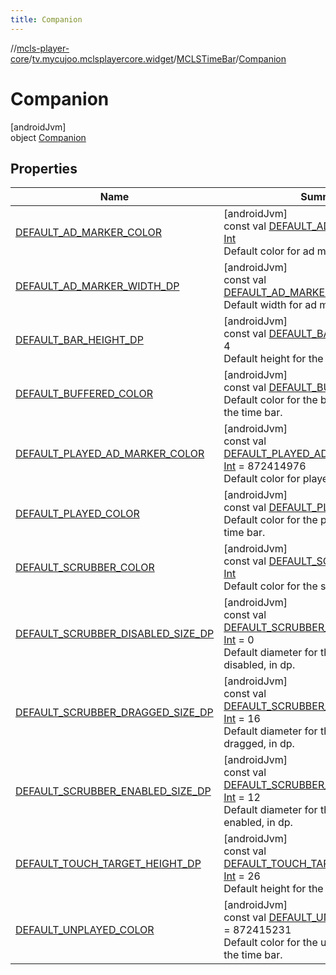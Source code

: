 ```yaml
---
title: Companion
---
```

//[mcls-player-core](../../../../index.html)/[tv.mycujoo.mclsplayercore.widget](../../index.html)/[MCLSTimeBar](../index.html)/[Companion](index.html)



# Companion



[androidJvm]\
object [Companion](index.html)



## Properties


| Name | Summary |
|---|---|
| [DEFAULT_AD_MARKER_COLOR](-d-e-f-a-u-l-t_-a-d_-m-a-r-k-e-r_-c-o-l-o-r.html) | [androidJvm]<br>const val [DEFAULT_AD_MARKER_COLOR](-d-e-f-a-u-l-t_-a-d_-m-a-r-k-e-r_-c-o-l-o-r.html): [Int](https://kotlinlang.org/api/latest/jvm/stdlib/kotlin/-int/index.html)<br>Default color for ad markers. |
| [DEFAULT_AD_MARKER_WIDTH_DP](-d-e-f-a-u-l-t_-a-d_-m-a-r-k-e-r_-w-i-d-t-h_-d-p.html) | [androidJvm]<br>const val [DEFAULT_AD_MARKER_WIDTH_DP](-d-e-f-a-u-l-t_-a-d_-m-a-r-k-e-r_-w-i-d-t-h_-d-p.html): [Int](https://kotlinlang.org/api/latest/jvm/stdlib/kotlin/-int/index.html) = 4<br>Default width for ad markers, in dp. |
| [DEFAULT_BAR_HEIGHT_DP](-d-e-f-a-u-l-t_-b-a-r_-h-e-i-g-h-t_-d-p.html) | [androidJvm]<br>const val [DEFAULT_BAR_HEIGHT_DP](-d-e-f-a-u-l-t_-b-a-r_-h-e-i-g-h-t_-d-p.html): [Int](https://kotlinlang.org/api/latest/jvm/stdlib/kotlin/-int/index.html) = 4<br>Default height for the time bar, in dp. |
| [DEFAULT_BUFFERED_COLOR](-d-e-f-a-u-l-t_-b-u-f-f-e-r-e-d_-c-o-l-o-r.html) | [androidJvm]<br>const val [DEFAULT_BUFFERED_COLOR](-d-e-f-a-u-l-t_-b-u-f-f-e-r-e-d_-c-o-l-o-r.html): [Int](https://kotlinlang.org/api/latest/jvm/stdlib/kotlin/-int/index.html)<br>Default color for the buffered portion of the time bar. |
| [DEFAULT_PLAYED_AD_MARKER_COLOR](-d-e-f-a-u-l-t_-p-l-a-y-e-d_-a-d_-m-a-r-k-e-r_-c-o-l-o-r.html) | [androidJvm]<br>const val [DEFAULT_PLAYED_AD_MARKER_COLOR](-d-e-f-a-u-l-t_-p-l-a-y-e-d_-a-d_-m-a-r-k-e-r_-c-o-l-o-r.html): [Int](https://kotlinlang.org/api/latest/jvm/stdlib/kotlin/-int/index.html) = 872414976<br>Default color for played ad markers. |
| [DEFAULT_PLAYED_COLOR](-d-e-f-a-u-l-t_-p-l-a-y-e-d_-c-o-l-o-r.html) | [androidJvm]<br>const val [DEFAULT_PLAYED_COLOR](-d-e-f-a-u-l-t_-p-l-a-y-e-d_-c-o-l-o-r.html): [Int](https://kotlinlang.org/api/latest/jvm/stdlib/kotlin/-int/index.html)<br>Default color for the played portion of the time bar. |
| [DEFAULT_SCRUBBER_COLOR](-d-e-f-a-u-l-t_-s-c-r-u-b-b-e-r_-c-o-l-o-r.html) | [androidJvm]<br>const val [DEFAULT_SCRUBBER_COLOR](-d-e-f-a-u-l-t_-s-c-r-u-b-b-e-r_-c-o-l-o-r.html): [Int](https://kotlinlang.org/api/latest/jvm/stdlib/kotlin/-int/index.html)<br>Default color for the scrubber handle. |
| [DEFAULT_SCRUBBER_DISABLED_SIZE_DP](-d-e-f-a-u-l-t_-s-c-r-u-b-b-e-r_-d-i-s-a-b-l-e-d_-s-i-z-e_-d-p.html) | [androidJvm]<br>const val [DEFAULT_SCRUBBER_DISABLED_SIZE_DP](-d-e-f-a-u-l-t_-s-c-r-u-b-b-e-r_-d-i-s-a-b-l-e-d_-s-i-z-e_-d-p.html): [Int](https://kotlinlang.org/api/latest/jvm/stdlib/kotlin/-int/index.html) = 0<br>Default diameter for the scrubber when disabled, in dp. |
| [DEFAULT_SCRUBBER_DRAGGED_SIZE_DP](-d-e-f-a-u-l-t_-s-c-r-u-b-b-e-r_-d-r-a-g-g-e-d_-s-i-z-e_-d-p.html) | [androidJvm]<br>const val [DEFAULT_SCRUBBER_DRAGGED_SIZE_DP](-d-e-f-a-u-l-t_-s-c-r-u-b-b-e-r_-d-r-a-g-g-e-d_-s-i-z-e_-d-p.html): [Int](https://kotlinlang.org/api/latest/jvm/stdlib/kotlin/-int/index.html) = 16<br>Default diameter for the scrubber when dragged, in dp. |
| [DEFAULT_SCRUBBER_ENABLED_SIZE_DP](-d-e-f-a-u-l-t_-s-c-r-u-b-b-e-r_-e-n-a-b-l-e-d_-s-i-z-e_-d-p.html) | [androidJvm]<br>const val [DEFAULT_SCRUBBER_ENABLED_SIZE_DP](-d-e-f-a-u-l-t_-s-c-r-u-b-b-e-r_-e-n-a-b-l-e-d_-s-i-z-e_-d-p.html): [Int](https://kotlinlang.org/api/latest/jvm/stdlib/kotlin/-int/index.html) = 12<br>Default diameter for the scrubber when enabled, in dp. |
| [DEFAULT_TOUCH_TARGET_HEIGHT_DP](-d-e-f-a-u-l-t_-t-o-u-c-h_-t-a-r-g-e-t_-h-e-i-g-h-t_-d-p.html) | [androidJvm]<br>const val [DEFAULT_TOUCH_TARGET_HEIGHT_DP](-d-e-f-a-u-l-t_-t-o-u-c-h_-t-a-r-g-e-t_-h-e-i-g-h-t_-d-p.html): [Int](https://kotlinlang.org/api/latest/jvm/stdlib/kotlin/-int/index.html) = 26<br>Default height for the touch target, in dp. |
| [DEFAULT_UNPLAYED_COLOR](-d-e-f-a-u-l-t_-u-n-p-l-a-y-e-d_-c-o-l-o-r.html) | [androidJvm]<br>const val [DEFAULT_UNPLAYED_COLOR](-d-e-f-a-u-l-t_-u-n-p-l-a-y-e-d_-c-o-l-o-r.html): [Int](https://kotlinlang.org/api/latest/jvm/stdlib/kotlin/-int/index.html) = 872415231<br>Default color for the unplayed portion of the time bar. |

